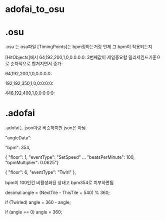 # adofai_to_osu


# .osu
.osu 는 osu파일 
[TimingPoints]는 bpm정하는거랑 언제 그 bpm이 적용되는지

[HitObjects]에서 64,192,200,1,0,0:0:0:0: 3번째값이 제일중요함 밀리세컨드기준으로 순차적으로 합쳐지면서 증가

64,192,200,1,0,0:0:0:0:

192,192,350,1,0,0:0:0:0:

448,192,400,1,0,0:0:0:0:


# .adofai
.adofai는 json이랑 비슷하지만 json은 아님


"angleData":

"bpm": 354,	

{ "floor": 1, "eventType": "SetSpeed" ... "beatsPerMinute": 100, "bpmMultiplier": 0.0625"}

{ "floor": 6, "eventType": "Twirl" },

bpm이 100인건 비활성화된 상태고 bpm354로 치부하면됨


decimal angle = (NextTile - ThisTile + 540) % 360;

if (Twirled) angle = 360 - angle;

if (angle == 0) angle = 360;
